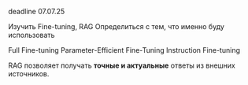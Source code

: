 deadline 07.07.25

Изучить Fine-tuning, RAG
Определиться с тем, что именно буду использовать

Full Fine-tuning
Parameter-Efficient Fine-Tuning
Instruction Fine-tuning

RAG позволяет получать **точные и актуальные** ответы из внешних источников.
